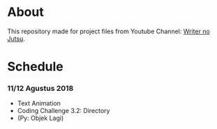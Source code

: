 # About
This repository made for project files from Youtube Channel: [Writer no Jutsu](https://youtube.com/hilmizul).

# Schedule
### 11/12 Agustus 2018
* Text Animation
* Coding Challenge 3.2: Directory
* (Py: Objek Lagi)
